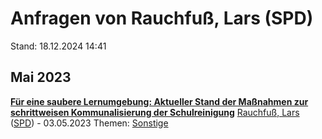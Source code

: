 # Anfragen von Rauchfuß, Lars (SPD)

Stand: 18.12.2024 14:41

## Mai 2023
**[Für eine saubere Lernumgebung: Aktueller Stand der Maßnahmen zur schrittweisen Kommunalisierung der Schulreinigung](https://pardok.parlament-berlin.de/starweb/adis/citat/VT/19/SchrAnfr/S19-15284.pdf)**
[Rauchfuß, Lars](autor_rauchfuss_lars_spd.md) ([SPD](fraktion_spd.md)) - 03.05.2023
Themen: [Sonstige](thema_sonstige.md)

